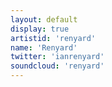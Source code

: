 ```yaml
---
layout: default
display: true
artistid: 'renyard'
name: 'Renyard'
twitter: 'ianrenyard'
soundcloud: 'renyard'
---
```


